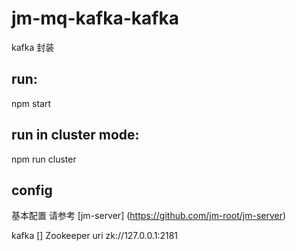 # jm-mq-kafka-kafka

kafka 封装

## run:

npm start

## run in cluster mode:

npm run cluster

## config

基本配置 请参考 [jm-server] (https://github.com/jm-root/jm-server)

kafka [] Zookeeper uri zk://127.0.0.1:2181
